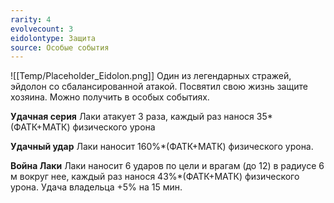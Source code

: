```yaml
---
rarity: 4
evolvecount: 3
eidolontype: Защита
source: Особые события
---
```

![[Temp/Placeholder_Eidolon.png]]
Один из легендарных стражей, эйдолон со сбалансированной атакой. Посвятил свою жизнь защите хозяина. Можно получить в особых событиях.

**Удачная серия**
Лаки атакует 3 раза, каждый раз нанося 35*(ФАТК+МАТК) физического урона

**Удачный удар**
Лаки наносит 160%\*(ФАТК+МАТК) физического урона.

**Война Лаки**
Лаки наносит 6 ударов по цели и врагам (до 12) в радиусе 6 м вокруг нее, каждый раз нанося 43%\*(ФАТК+МАТК) физического урона. Удача владельца +5% на 15 мин.